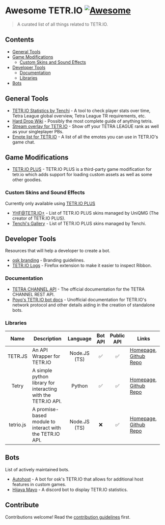 # Awesome TETR.IO [![Awesome](https://awesome.re/badge.svg)](https://awesome.re)

> A curated list of all things related to TETR.IO.

## Contents

- [General Tools](#general-tools)
- [Game Modifications](#game-modifications)
  - [Custom Skins and Sound Effects](#custom-skins-and-sound-effects)
- [Developer Tools](#developer-tools)
  - [Documentation](#documentation)
  - [Libraries](#libraries)
- [Bots](#bots)

## General Tools

- [TETR.IO Statistics by Tenchi](https://tetrio.team2xh.net/) - A tool to check player stats over time, Tetra League global overview, Tetra League TR requirements, etc.
- [Hard Drop Wiki](https://harddrop.com/wiki/) - Possibly the most complete guide of anything tetris.
- [Stream overlay for TETR.IO](https://overlay.kagar.in/) - Show off your TETRA LEAGUE rank as well as your singleplayer PBs.
- [Emote list for TETR.IO](https://emotes.kagar.in/) - A list of all the emotes you can use in TETR.IO's game chat.

## Game Modifications

- [TETR.IO PLUS](https://gitlab.com/UniQMG/tetrio-plus/wikis) - TETR.IO PLUS is a third-party game modification for tetr.io which adds support for loading custom assets as well as some other goodies.

### Custom Skins and Sound Effects

Currently only available using [TETR.IO PLUS](https://gitlab.com/UniQMG/tetrio-plus/wikis)

- [YHF@TETR.IO+](https://you.have.fail/ed/at/tetrioplus/) - List of TETR.IO PLUS skins managed by UniQMG (The creator of TETR.IO PLUS).
- [Tenchi's Gallery](https://tetrio.team2xh.net/?t=skins) - List of TETR.IO PLUS skins managed by Tenchi.

## Developer Tools

Resources that will help a developer to create a bot.

- [osk branding](https://branding.osk.sh/) - Branding guidelines.
- [TETR.IO Logs](https://github.com/Sup3rFire/TETR.IO-Logs) - Firefox extension to make it easier to inspect Ribbon.

### Documentation

- [TETRA CHANNEL API](https://tetr.io/about/api/) - The official documentation for the TETRA CHANNEL REST API.
- [Poyo's TETR.IO bot docs](https://github.com/Poyo-SSB/tetrio-bot-docs) - Unofficial documentation for TETR.IO's network protocol and other details aiding in the creation of standalone bots.

### Libraries

| Name      | Description                                                    | Language     | Bot API | Public API  | Links |
| :---:     | ---                                                            | :---:        |:---:|:---:| --- |  
| TETR.JS   | An API Wrapper for TETR.IO                                     | Node.JS (TS) | ✅ | ✅  | [Homepage](https://tetr.js.org/), [Github Repo](https://github.com/tetrjs/tetr.js) |
| Tetry     | A simple python library for interacting with the TETR.IO API.  | Python       | ✅ | ✅  | [Homepage](https://apes0.github.io/tetry/), [Github Repo](https://github.com/apes0/tetry) |
| tetrio.js | A promise-based module to interact with the TETR.IO API.       | Node.JS (TS) | ❌ | ✅  | [Homepage](https://hicka.dev/tetrio.js/), [Github Repo](https://github.com/hickatheworld/tetrio.js) |

## Bots

List of actively maintained bots.

- [Autohost](https://gitlab.com/Zudo/autohost) - A bot for osk's TETR.IO that allows for additional host features in custom games.
- [Hijaya Mayo](https://www.qcgames.org/bot) - A discord bot to display TETR.IO statistics.

## Contribute

Contributions welcome! Read the [contribution guidelines](contributing.md) first.
